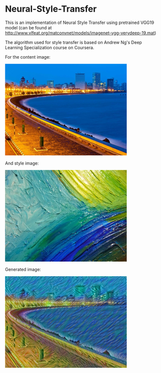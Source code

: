 # Neural-Style-Transfer
This is an implementation of Neural Style Transfer using pretrained VGG19 model (can be found at http://www.vlfeat.org/matconvnet/models/imagenet-vgg-verydeep-19.mat)

The algorithm used for style transfer is based on Andrew Ng's Deep Learning Specialization course on Coursera.

For the content image:

<img src="images/mumbai.jpg" width="400px" height="300px" />

And style image:

<img src="images/paint.jpg" width="400px" height="300px" />

Generated image:

<img src="output/mumbai+paint.jpg" width="400px" height="300px" />
